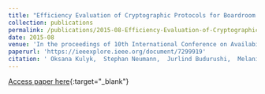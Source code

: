 ```yaml
---
title: "Efficiency Evaluation of Cryptographic Protocols for Boardroom Voting"
collection: publications
permalink: /publications/2015-08-Efficiency-Evaluation-of-Cryptographic-Protocols-for-Boardroom-Voting
date: 2015-08
venue: 'In the proceedings of 10th International Conference on Availability, Reliability and Security (ARES 2015)'
paperurl: 'https://ieeexplore.ieee.org/document/7299919'
citation: ' Oksana Kulyk,  Stephan Neumann,  Jurlind Budurushi,  Melanie Volkamer,  Rolf Haenni,  Reto Koenig,  Philemon Bergen, &quot;Efficiency Evaluation of Cryptographic Protocols for Boardroom Voting.&quot; In the proceedings of 10th International Conference on Availability, Reliability and Security (ARES 2015), 2015.'
---
```

[Access paper here](https://ieeexplore.ieee.org/document/7299919){:target="_blank"}
